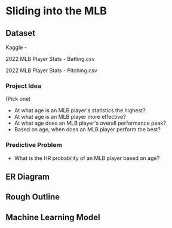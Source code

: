 # Sliding into the MLB

## Dataset
Kaggle - 

2022 MLB Player Stats - Batting.csv

2022 MLB Player Stats - Pitching.csv


### Project Idea
(Pick one)
- At what age is an MLB player's statistics the highest?
- At what age is an MLB player more effective? 
- At what age does an MLB player's overall performance peak?
- Based on age, when does an MLB player perform the best? 

### Predictive Problem
- What is the HR probability of an MLB player based on age?

## ER Diagram

## Rough Outline

## Machine Learning Model
